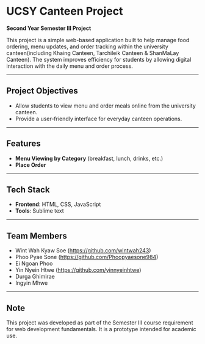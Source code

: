 # UCSY Canteen Project
**Second Year Semester III Project**

This project is a simple web-based application built to help manage food ordering, menu updates, and order tracking within the university canteen(including Khaing Canteen, Tarchileik Canteen & ShanMaLay Canteen). The system improves efficiency for students by allowing digital interaction with the daily menu and order process.

---

## Project Objectives

- Allow students to view menu and order meals online from the university canteen.
- Provide a user-friendly interface for everyday canteen operations.

---

## Features

- **Menu Viewing by Category** (breakfast, lunch, drinks, etc.)
- **Place Order**

---

## Tech Stack

- **Frontend**: HTML, CSS, JavaScript
- **Tools**: Sublime text

---

## Team Members

- Wint Wah Kyaw Soe (https://github.com/wintwah243)
- Phoo Pyae Sone (https://github.com/Phoopyaesone984)
- Ei Ngoan Phoo
- Yin Nyein Htwe (https://github.com/yinnyeinhtwe)
- Durga Ghimirae
- Ingyin Mhwe

---

## Note

This project was developed as part of the Semester III course requirement for web development fundamentals. It is a prototype intended for academic use.
